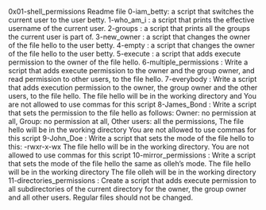 0x01-shell_permissions Readme file
0-iam_betty: a script that switches the current user to the user betty.
1-who_am_i :  a script that prints the effective username of the current user.
2-groups :   a script that prints all the groups the current user is part of.
3-new_owner :   a script that changes the owner of the file hello to the user betty.
4-empty :   a script that changes the owner of the file hello to the user betty.
5-execute :   a script that adds execute permission to the owner of the file hello.
6-multiple_permissions :   Write a script that adds execute permission to the owner and the group owner, and read permission to other users, to the file hello.
7-everybody :   Write a script that adds execution permission to the owner, the group owner and the other users, to the file hello. The file hello will be in the working directory and You are not allowed to use commas for this script
8-James_Bond :   Write a script that sets the permission to the file hello as follows: Owner: no permission at all, Group: no permission at all, Other users: all the permissions, The file hello will be in the working directory You are not allowed to use commas for this script
9-John_Doe :   Write a script that sets the mode of the file hello to this: -rwxr-x-wx The file hello will be in the working directory. You are not allowed to use commas for this script
10-mirror_permissions :  Write a script that sets the mode of the file hello the same as olleh’s mode. The file hello will be in the working directory The file olleh will be in the working directory
11-directories_permissions :  Create a script that adds execute permission to all subdirectories of the current directory for the owner, the group owner and all other users. Regular files should not be changed.
